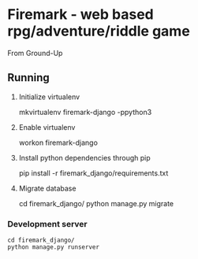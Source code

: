 # Firemark - web based rpg/adventure/riddle game

From Ground-Up

## Running

1. Initialize virtualenv

    mkvirtualenv firemark-django -ppython3

2. Enable virtualenv

    workon firemark-django

3. Install python dependencies through pip

    pip install -r firemark_django/requirements.txt

4. Migrate database

    cd firemark_django/
    python manage.py migrate

### Development server

    cd firemark_django/
    python manage.py runserver
